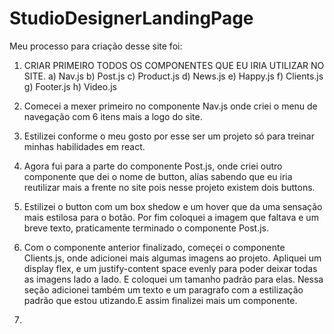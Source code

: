 # StudioDesignerLandingPage

Meu processo para criação desse site foi:

1. CRIAR PRIMEIRO TODOS OS COMPONENTES QUE EU IRIA UTILIZAR NO SITE.
 a) Nav.js
 b) Post.js
 c) Product.js
 d) News.js
 e) Happy.js
 f) Clients.js
 g) Footer.js
 h) Video.js

2. Comecei a mexer primeiro no componente Nav.js onde criei o menu de navegação com 6 itens mais a logo do site.

3. Estilizei conforme o meu gosto por esse ser um projeto só para treinar minhas habilidades em react.

4. Agora fui para a parte do componente Post.js, onde criei outro componente que dei o nome de button, alías sabendo que eu iria reutilizar mais a frente no site pois nesse projeto existem dois buttons.

5. Estilizei o button com um box shedow e um hover que da uma sensação mais estilosa para o botão. Por fim coloquei a imagem que faltava e um breve texto, praticamente terminado o componente Post.js.

6. Com o componente anterior finalizado, começei o componente Clients.js, onde adicionei mais algumas imagens ao projeto. Apliquei um display flex, e um justify-content space evenly para poder deixar todas as imagens lado a lado. E coloquei um tamanho padrão para elas. Nessa seção adicionei também um texto e um paragrafo com a estilização padrão que estou utizando.E assim finalizei mais um componente.

7. 
   

  

